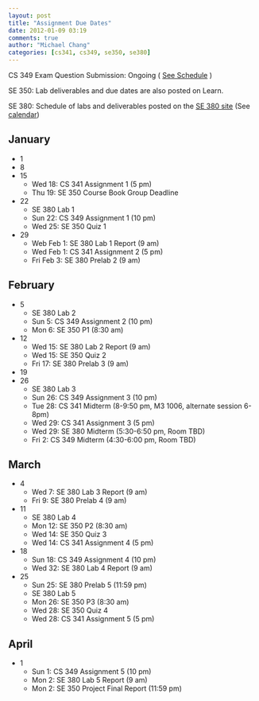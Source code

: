 ```yaml
---
layout: post
title: "Assignment Due Dates"
date: 2012-01-09 03:19
comments: true
author: "Michael Chang"
categories: [cs341, cs349, se350, se380]
---
```


CS 349 Exam Question Submission: Ongoing ( [See Schedule](http://www.student.cs.uwaterloo.ca/~cs349/w12/schedule.shtml) )

SE 350: Lab deliverables and due dates are also posted on Learn.

SE 380: Schedule of labs and deliverables posted on the [SE 380 site](https://ece.uwaterloo.ca/~se380/) (See [calendar](https://ece.uwaterloo.ca/~se380/Calendar.html))


## January ##

*   1
*   8
*   15
    *    Wed 18: CS 341 Assignment 1 (5 pm)
    *    Thu 19: SE 350 Course Book Group Deadline
*   22
    *    SE 380 Lab 1
    *    Sun 22: CS 349 Assignment 1 (10 pm)
    *    Wed 25: SE 350 Quiz 1
*   29
    *    Web Feb 1: SE 380 Lab 1 Report (9 am)
    *    Wed Feb 1: CS 341 Assignment 2 (5 pm)
    *    Fri Feb 3: SE 380 Prelab 2 (9 am)

## February ##

*   5
    *    SE 380 Lab 2
    *    Sun 5: CS 349 Assignment 2 (10 pm)
    *    Mon 6: SE 350 P1 (8:30 am)
*   12
    *    Wed 15: SE 380 Lab 2 Report (9 am)
    *    Wed 15: SE 350 Quiz 2
    *    Fri 17: SE 380 Prelab 3 (9 am)
*   19
*   26
    *    SE 380 Lab 3
    *    Sun 26: CS 349 Assignment 3 (10 pm)
    *    Tue 28: CS 341 Midterm (8-9:50 pm, M3 1006, alternate session 6-8pm)
    *    Wed 29: CS 341 Assignment 3 (5 pm)
    *    Wed 29: SE 380 Midterm (5:30-6:50 pm, Room TBD)
    *    Fri 2: CS 349 Midterm (4:30-6:00 pm, Room TBD)

## March ##

*   4
    *    Wed 7: SE 380 Lab 3 Report (9 am)
    *    Fri 9: SE 380 Prelab 4 (9 am)
*   11
    *    SE 380 Lab 4
    *    Mon 12: SE 350 P2 (8:30 am)
    *    Wed 14: SE 350 Quiz 3
    *    Wed 14: CS 341 Assignment 4 (5 pm)
*   18
    *    Sun 18: CS 349 Assignment 4 (10 pm)
    *    Wed 32: SE 380 Lab 4 Report (9 am)
*   25
    *    Sun 25: SE 380 Prelab 5 (11:59 pm)
    *    SE 380 Lab 5
    *    Mon 26: SE 350 P3 (8:30 am)
    *    Wed 28: SE 350 Quiz 4
    *    Wed 28: CS 341 Assignment 5 (5 pm)

## April ##

*   1
    *    Sun 1: CS 349 Assignment 5 (10 pm)
    *    Mon 2: SE 380 Lab 5 Report (9 am)
    *    Mon 2: SE 350 Project Final Report (11:59 pm)

<!--    *    Thu 16: SCI 238 Midterm (2:30 - 3:50, PHY 145, in class) -->

